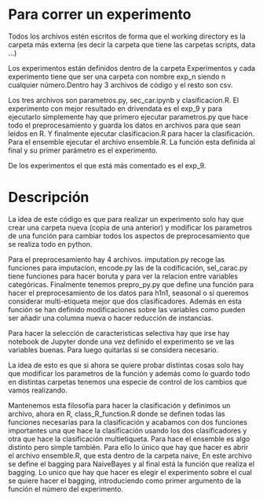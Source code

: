 # Para correr un experimento

Todos los archivos estén escritos de forma que el working directory es la carpeta más externa (es decir la carpeta que tiene las carpetas scripts, data ...)

Los experimentos están definidos dentro de la carpeta Experimentos y cada experimento tiene que ser una carpeta con nombre exp_n siendo n cualquier número.Dentro hay 3 archivos de código y el resto son csv. 

Los tres archivos son parametros.py, sec_car.ipynb y clasificacion.R. El experimento con mejor resultado en drivendata es el exp_9 y para ejecutarlo simplemente hay que primero ejecutar parametros.py que hace todo el preprocesamiento y guarda los datos en archivos para que sean leidos en R.
Y finalmente ejecutar clasificacion.R para hacer la clasificación. Para el ensemble ejecutar el archivo ensemble.R. La función esta definida al final y su primer parámetro es el experimento.

De los experimentos el que está más comentado es el exp_9.

# Descripción

La idea de este código es que para realizar un experimento solo hay que crear una carpeta nueva (copia de una anterior) y modificar los parametros de una función para cambiar todos los aspectos de preprocesamiento que se realiza todo en python.

Para el preprocesamiento hay 4 archivos. imputation.py recoge las funciones para imputacion, encode.py las de la codificación, sel_carac.py tiene funciones para hacer boruta y para ver la relacion entre variables categóricas. Finalmente tenemos prepro_py.py que define una función para hacer el preprocesamiento de los datos para h1n1, seasonal o si queremos considerar multi-etiqueta mejor que dos clasificadores. Además en esta función se han definido modificaciones sobre las variables como pueden ser añadir una columna nueva o hacer reducción de instancias.

Para hacer la selección de caracteristicas selectiva hay que irse hay notebook de Jupyter donde una vez definido el experimento se ve las variables buenas. Para luego quitarlas si se considera necesario.

La idea de esto es que si ahora se quiere probar distintas cosas solo hay que modificar los parametros de la función y además como lo guardo todo en distintas carpetas tenemos una especie de control de los cambios que vamos realizando.

Mantenemos esta filosofía para hacer la clasificación y definimos un archivo, ahora en R, class_R_function.R donde se definen todas las funciones necesarias para la clasificación y acabamos con dos funciones importantes una que hace la clasificación usando los dos clasificadores y otra que hace la clasificación multietiqueta. Para hace el ensemble es algo distinto pero simple también. Para ello lo único que hay que hacer es abrir el archivo ensemble.R, que esta dentro de la carpeta naive, En este archivo se define el bagging para NaiveBayes y al final está la función que realiza el bagging. Lo unico que hay que hacer es elegir el experimento sobre el cual se quiere hacer el bagging, introduciendo como primer argumento de la función el número del experimento.

